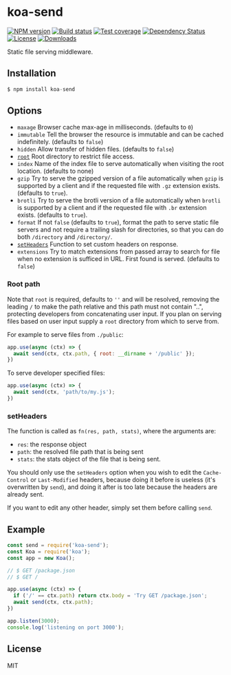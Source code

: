 
# koa-send

[![NPM version][npm-image]][npm-url]
[![Build status][travis-image]][travis-url]
[![Test coverage][coveralls-image]][coveralls-url]
[![Dependency Status][david-image]][david-url]
[![License][license-image]][license-url]
[![Downloads][downloads-image]][downloads-url]

 Static file serving middleware.

## Installation

```js
$ npm install koa-send
```

## Options

 - `maxage` Browser cache max-age in milliseconds. (defaults to `0`)
 - `immutable` Tell the browser the resource is immutable and can be cached indefinitely. (defaults to `false`)
 - `hidden` Allow transfer of hidden files. (defaults to `false`)
 - [`root`](#root-path) Root directory to restrict file access.
 - `index` Name of the index file to serve automatically when visiting the root location. (defaults to none)
 - `gzip` Try to serve the gzipped version of a file automatically when `gzip` is supported by a client and if the requested file with `.gz` extension exists. (defaults to `true`).
 - `brotli` Try to serve the brotli version of a file automatically when `brotli` is supported by a client and if the requested file with `.br` extension exists. (defaults to `true`).
 - `format` If not `false` (defaults to `true`), format the path to serve static file servers and not require a trailing slash for directories, so that you can do both `/directory` and `/directory/`.
 - [`setHeaders`](#setheaders) Function to set custom headers on response.
 - `extensions` Try to match extensions from passed array to search for file when no extension is sufficed in URL. First found is served. (defaults to `false`)

### Root path

  Note that `root` is required, defaults to `''` and will be resolved,
  removing the leading `/` to make the path relative and this
  path must not contain "..", protecting developers from
  concatenating user input. If you plan on serving files based on
  user input supply a `root` directory from which to serve from.

  For example to serve files from `./public`:

```js
app.use(async (ctx) => {
  await send(ctx, ctx.path, { root: __dirname + '/public' });
})
```

  To serve developer specified files:

```js
app.use(async (ctx) => {
  await send(ctx, 'path/to/my.js');
})
```

### setHeaders

The function is called as `fn(res, path, stats)`, where the arguments are:
* `res`: the response object
* `path`: the resolved file path that is being sent
* `stats`: the stats object of the file that is being sent.

You should only use the `setHeaders` option when you wish to edit the `Cache-Control` or `Last-Modified` headers, because doing it before is useless (it's overwritten by `send`), and doing it after is too late because the headers are already sent.

If you want to edit any other header, simply set them before calling `send`.

## Example

```js
const send = require('koa-send');
const Koa = require('koa');
const app = new Koa();

// $ GET /package.json
// $ GET /

app.use(async (ctx) => {
  if ('/' == ctx.path) return ctx.body = 'Try GET /package.json';
  await send(ctx, ctx.path);
})

app.listen(3000);
console.log('listening on port 3000');
```

## License

  MIT

[npm-image]: https://img.shields.io/npm/v/koa-send.svg?style=flat-square
[npm-url]: https://npmjs.org/package/koa-send
[github-tag]: http://img.shields.io/github/tag/koajs/send.svg?style=flat-square
[github-url]: https://github.com/koajs/send/tags
[travis-image]: https://img.shields.io/travis/koajs/send.svg?style=flat-square
[travis-url]: https://travis-ci.org/koajs/send
[coveralls-image]: https://img.shields.io/coveralls/koajs/send.svg?style=flat-square
[coveralls-url]: https://coveralls.io/r/koajs/send?branch=master
[david-image]: http://img.shields.io/david/koajs/send.svg?style=flat-square
[david-url]: https://david-dm.org/koajs/send
[license-image]: http://img.shields.io/npm/l/koa-send.svg?style=flat-square
[license-url]: LICENSE
[downloads-image]: http://img.shields.io/npm/dm/koa-send.svg?style=flat-square
[downloads-url]: https://npmjs.org/package/koa-send
[gittip-image]: https://img.shields.io/gittip/jonathanong.svg?style=flat-square
[gittip-url]: https://www.gittip.com/jonathanong/
